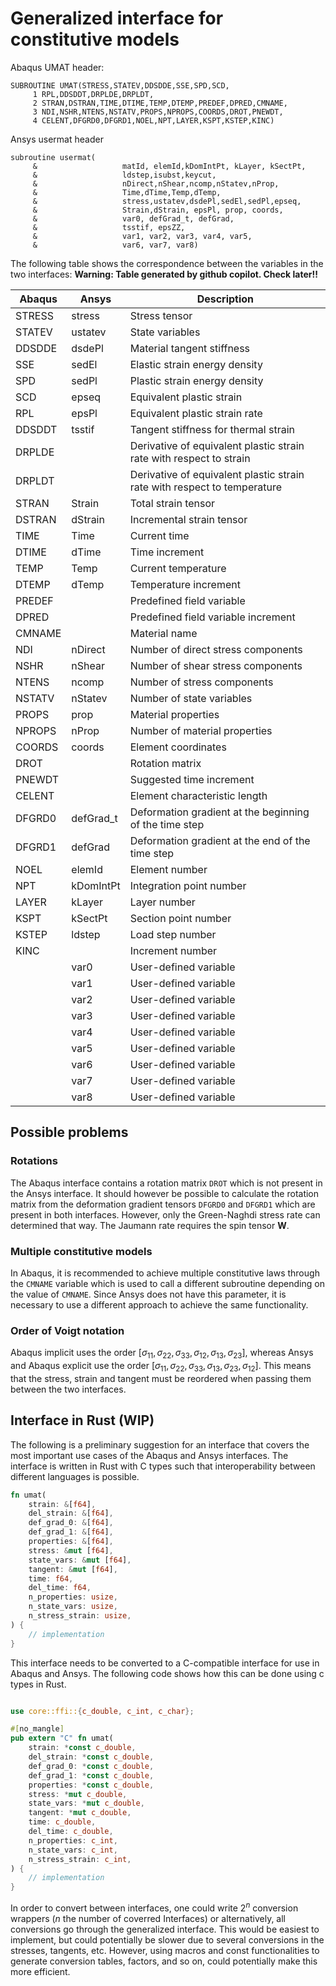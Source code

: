 # Generalized interface for constitutive models

Abaqus UMAT header:

```Fortran
SUBROUTINE UMAT(STRESS,STATEV,DDSDDE,SSE,SPD,SCD,
     1 RPL,DDSDDT,DRPLDE,DRPLDT,
     2 STRAN,DSTRAN,TIME,DTIME,TEMP,DTEMP,PREDEF,DPRED,CMNAME,
     3 NDI,NSHR,NTENS,NSTATV,PROPS,NPROPS,COORDS,DROT,PNEWDT,
     4 CELENT,DFGRD0,DFGRD1,NOEL,NPT,LAYER,KSPT,KSTEP,KINC)
```

Ansys usermat header

```Fortran
subroutine usermat(
     &                   matId, elemId,kDomIntPt, kLayer, kSectPt,
     &                   ldstep,isubst,keycut,
     &                   nDirect,nShear,ncomp,nStatev,nProp,
     &                   Time,dTime,Temp,dTemp,
     &                   stress,ustatev,dsdePl,sedEl,sedPl,epseq,
     &                   Strain,dStrain, epsPl, prop, coords, 
     &                   var0, defGrad_t, defGrad,
     &                   tsstif, epsZZ,
     &                   var1, var2, var3, var4, var5,
     &                   var6, var7, var8)
```


The following table shows the correspondence between the variables in the two interfaces:
**Warning: Table generated by github copilot. Check later!!**

| Abaqus | Ansys | Description |
|--------|-------|-------------|
| STRESS | stress | Stress tensor |
| STATEV | ustatev | State variables |
| DDSDDE | dsdePl | Material tangent stiffness |
| SSE | sedEl | Elastic strain energy density |
| SPD | sedPl | Plastic strain energy density |
| SCD | epseq | Equivalent plastic strain |
| RPL | epsPl | Equivalent plastic strain rate |
| DDSDDT | tsstif | Tangent stiffness for thermal strain |
| DRPLDE | | Derivative of equivalent plastic strain rate with respect to strain |
| DRPLDT | | Derivative of equivalent plastic strain rate with respect to temperature |
| STRAN | Strain | Total strain tensor |
| DSTRAN | dStrain | Incremental strain tensor |
| TIME | Time | Current time |
| DTIME | dTime | Time increment |
| TEMP | Temp | Current temperature |
| DTEMP | dTemp | Temperature increment |
| PREDEF | | Predefined field variable |
| DPRED | | Predefined field variable increment |
| CMNAME | | Material name |
| NDI | nDirect | Number of direct stress components |
| NSHR | nShear | Number of shear stress components |
| NTENS | ncomp | Number of stress components |
| NSTATV | nStatev | Number of state variables |
| PROPS | prop | Material properties |
| NPROPS | nProp | Number of material properties |
| COORDS | coords | Element coordinates |
| DROT | | Rotation matrix |
| PNEWDT | | Suggested time increment |
| CELENT | | Element characteristic length |
| DFGRD0 | defGrad_t | Deformation gradient at the beginning of the time step |
| DFGRD1 | defGrad | Deformation gradient at the end of the time step |
| NOEL | elemId | Element number |
| NPT | kDomIntPt | Integration point number |
| LAYER | kLayer | Layer number |
| KSPT | kSectPt | Section point number |
| KSTEP | ldstep | Load step number |
| KINC | | Increment number |
|  | var0 | User-defined variable |
|  | var1 | User-defined variable |
|  | var2 | User-defined variable |
|  | var3 | User-defined variable |
|  | var4 | User-defined variable |
|  | var5 | User-defined variable |
|  | var6 | User-defined variable |
|  | var7 | User-defined variable |
|  | var8 | User-defined variable |

## Possible problems

### Rotations

The Abaqus interface contains a rotation matrix `DROT` which is not present in the Ansys interface. It should however be possible to calculate the rotation matrix from the deformation gradient tensors `DFGRD0` and `DFGRD1` which are present in both interfaces. However, only the Green-Naghdi stress rate can determined that way. The Jaumann rate requires the spin tensor $\mathbf W$.

### Multiple constitutive models

In Abaqus, it is recommended to achieve multiple constitutive laws through the `CMNAME` variable which is used to call a different subroutine depending on the value of `CMNAME`. Since Ansys does not have this parameter, it is necessary to use a different approach to achieve the same functionality.

### Order of Voigt notation

Abaqus implicit uses the order $[\sigma_{11}, \sigma_{22}, \sigma_{33}, \sigma_{12},\sigma_{13},\sigma_{23}]$, whereas Ansys and Abaqus explicit use the order $[\sigma_{11}, \sigma_{22}, \sigma_{33}, \sigma_{13},\sigma_{23},\sigma_{12}]$. This means that the stress, strain and tangent must be reordered when passing them between the two interfaces.

## Interface in Rust (WIP)

The following is a preliminary suggestion for an interface that covers the most important use cases of the Abaqus and Ansys interfaces. The interface is written in Rust with C types such that interoperability between different languages is possible.

```rust
fn umat(
    strain: &[f64],
    del_strain: &[f64],
    def_grad_0: &[f64],
    def_grad_1: &[f64],
    properties: &[f64],
    stress: &mut [f64],
    state_vars: &mut [f64],
    tangent: &mut [f64],
    time: f64,
    del_time: f64,
    n_properties: usize,
    n_state_vars: usize,
    n_stress_strain: usize,
) {
    // implementation
}
```

This interface needs to be converted to a C-compatible interface for use in Abaqus and Ansys. The following code shows how this can be done using c types in Rust.

```rust

use core::ffi::{c_double, c_int, c_char};

#[no_mangle]
pub extern "C" fn umat(
    strain: *const c_double,
    del_strain: *const c_double,
    def_grad_0: *const c_double,
    def_grad_1: *const c_double,
    properties: *const c_double,
    stress: *mut c_double,
    state_vars: *mut c_double,
    tangent: *mut c_double,
    time: c_double,
    del_time: c_double,
    n_properties: c_int,
    n_state_vars: c_int,
    n_stress_strain: c_int,
) {
    // implementation
}
```

In order to convert between interfaces, one could write $2^n$ conversion wrappers ($n$ the number of coverred Interfaces) or alternatively, all conversions go through the generalized interface. This would be easiest to implement, but could potentially be slower due to several conversions in the stresses, tangents, etc. However, using macros and const functionalities to generate conversion tables, factors, and so on, could potentially make this more efficient.